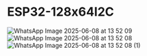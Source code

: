 # ESP32-128x64I2C

![WhatsApp Image 2025-06-08 at 13 52 09](https://github.com/user-attachments/assets/e7965e0b-82f0-42ad-983a-79f021f0957b)
![WhatsApp Image 2025-06-08 at 13 52 08](https://github.com/user-attachments/assets/b5d4e829-c641-4364-bc6f-0ceeedcd49c3)
![WhatsApp Image 2025-06-08 at 13 52 08 (1)](https://github.com/user-attachments/assets/d0c6c702-f5c0-449a-9ba8-45d92d916b4e)
